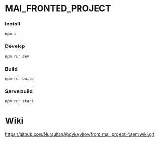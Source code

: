 # MAI_FRONTED_PROJECT

### Install
```
npm i
```
### Develop
```
npm run dev
```
### Build
```
npm run build
```
### Serve build
```
npm run start
```

# Wiki
https://github.com/NursultanAbdykalykov/front_mai_project_4sem.wiki.git
